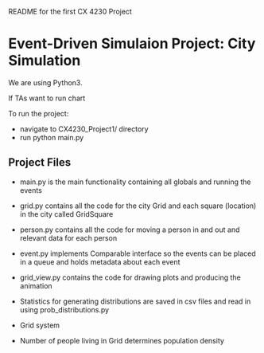 README for the first CX 4230 Project

# Event-Driven Simulaion Project: City Simulation


We are using Python3.

If TAs want to run chart

To run the project:
- navigate to CX4230_Project1/ directory
- run python main.py


## Project Files

- main.py is the main functionality containing all globals and running the events

- grid.py contains all the code for the city Grid and each square (location) in the city called GridSquare

- person.py contains all the code for moving a person in and out and relevant data for each person

- event.py implements Comparable interface so the events can be placed in a queue and holds metadata about each event

- grid_view.py contains the code for drawing plots and producing the animation

- Statistics for generating distributions are saved in csv files and read in using prob_distributions.py



- Grid system
- Number of people living in Grid determines population density

